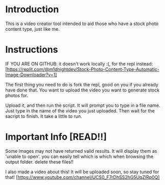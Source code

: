 # Introduction
This is a video creator tool intended to aid those
who have a stock photo content type, just like me.

# Instructions
IF YOU ARE ON  GITHUB: 
it doesn't work locally :(, for the repl instead:
[https://replit.com/@m1dnightdev/Stock-Photo-Content-Type-Automatic-Image-Downloader?v=1]

The first thing you need to do is fork the repl, good on 
you if you already have done that. You want to upload the
video you want to generate stock photos for.

Upload it, and then run the script. It will prompt you to
type in a file name. Just type in the name of the video you
just uploaded. Then wait for the sacript to finish. It take
a little to run.

# Important Info [READ!!]
Some images may not have returned valid results. It will display
them as 'unable to open'. you can easily tell which is which when
browsing the output folder. delete these files!!

I also made a video about this! It will be uploaded soon, so stay
tuned for that!
[https://www.youtube.com/channel/UCS0_F7rDhSS2hG5UqZlRp0Q]
